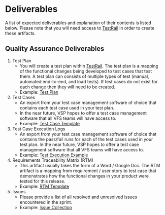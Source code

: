 # Deliverables
A list of expected deliverables and explanation of their contents is listed below.  Please note that you will need access to [TestRail](https://dsvavsp.testrail.io/) in order to create these artifacts.

## Quality Assurance Deliverables
1. Test Plan
    - You will create a test plan within [TestRail](https://dsvavsp.testrail.io/). The test plan is a mapping of the functional changes being developed to test cases that test them. A test plan can consists of multiple types of test (manual, automated end-to-end, and load tests).  If test cases do not exist for each change then they will need to be created.
    - Example: [Test Plan](https://dsvavsp.testrail.io/index.php?/plans/view/30)
2. Test Cases
    - An export from your test case management software of choice that contains each test case used in your test plan.
    - In the near future, VSP hopes to offer a test case management software that all VFS teams will have access to.
    - Example: [Test Case Template](https://drive.google.com/a/oddball.io/file/d/1Tkim8srrMdDMztG0Du_yZ60DYgVOJPLk/view?usp=sharing)
3. Test Case Execution Logs
    - An export from your test case management software of choice that contains the pass/fail runs for each of the test cases used in your test plan.
    In the near future, VSP hopes to offer a test case management software that all VFS teams will have access to.
    - Example: [Test Execution Example](https://drive.google.com/a/oddball.io/file/d/1HXW2b__NByMugChsDlOYkedFIUUoJSFh/view?usp=sharing)
4. Requirements Traceability Matrix (RTM)
    - This artifact usually takes the form of a Word / Google Doc. The RTM artifact is a mapping from requirement / user story to test case that demonstrates how the functional changes in your product were tested for this release.
    - Example: [RTM Template](https://drive.google.com/a/oddball.io/file/d/1afaLagcGBha1lC9at6IUA7j0Ut9fhF-g/view?usp=sharing)
5. Issues
    - Please provide a list of all resolved and unresolved issues encountered in the sprint.
    - Example: [Issue Collection](https://github.com/department-of-veterans-affairs/vets-website/labels/bug)
